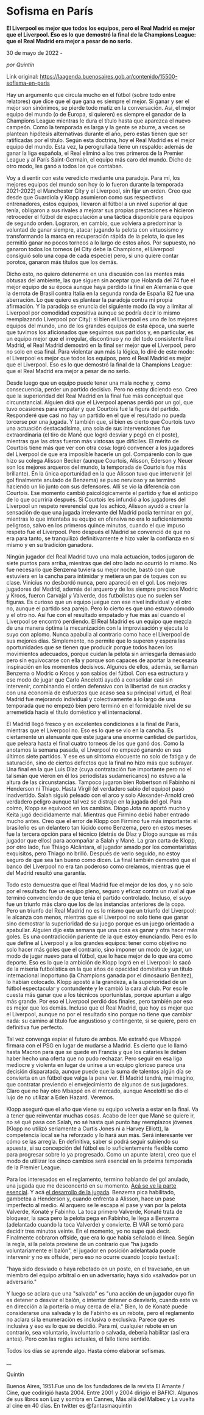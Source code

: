 # Sofisma en París

**El Liverpool es mejor que todos los equipos, pero el Real Madrid es mejor que el Liverpool. Eso es lo que demostró la final de la Champions League: que el Real Madrid era mejor a pesar de no serlo.**

30 de mayo de 2022 - 

_por Quintín_

Link original: https://laagenda.buenosaires.gob.ar/contenido/15500-sofisma-en-paris



Hay un argumento que circula mucho en el fútbol (sobre todo entre relatores) que dice que el que gana es siempre el mejor. Si ganar y ser el mejor son sinónimos, se pierde todo matiz en la conversación. Así, el mejor equipo del mundo (o de Europa, si quieren) es siempre el ganador de la Champions League mientras le dura el título hasta que aparezca el nuevo campeón. Como la temporada es larga y la gente se aburre, a veces se plantean hipótesis alternativas durante el año, pero estas tienen que ser ratificadas por el título. Según esta doctrina, hoy el Real Madrid es el mejor equipo del mundo. Esta vez, la perogrullada tiene un respaldo: además de ganar la liga española, el Real eliminó a los tres primeros de la Premier League y al París Saint-Germain, el equipo más caro del mundo. Dicho de otro modo, les ganó a todos los que contaban.




Voy a disentir con este veredicto mediante una paradoja. Para mí, los mejores equipos del mundo son hoy (o lo fueron durante la temporada 2021-2022) el Manchester City y el Liverpool, sin fijar un orden. Creo que desde que Guardiola y Klopp asumieron como sus respectivos entrenadores, estos equipos, llevaron al fútbol a un nivel superior al que tenía, obligaron a sus rivales a mejorar sus propias prestaciones e hicieron retroceder el fútbol de especulación a una táctica disponible para equipos de segundo orden. Lograron, en cambio, que volviera a predominar la voluntad de ganar siempre, atacar jugando la pelota con virtuosismo y transformando la marca en recuperación rápida de la pelota, lo que les permitió ganar no pocos torneos a lo largo de estos años. Por supuesto, no ganaron todos los torneos (el City debe la Champions, el Liverpool consiguió solo una copa de cada especie) pero, si uno quiere contar porotos, ganaron más títulos que los demás.




Dicho esto, no quiero detenerme en una discusión con las mentes más obtusas del ambiente, las que siguen sin aceptar que Holanda del 74 fue el mejor equipo de su época aunque haya perdido la final en Alemania o que la derrota de Brasil contra Italia en la segunda ronda de España 82 fue una aberración. Lo que quiero es plantear la paradoja contra mi propia afirmación. Y la paradoja se enuncia del siguiente modo (la voy a limitar al Liverpool por comodidad expositiva aunque se podría decir lo mismo reemplazando Liverpool por City): si bien el Liverpool es uno de los mejores equipos del mundo, uno de los grandes equipos de esta época, una suerte que tuvimos los aficionados que seguimos sus partidos y, en particular, es un equipo mejor que el irregular, discontinuo y no del todo consistente Real Madrid, el Real Madrid demostró en la final ser mejor que el Liverpool, pero no solo en esa final. Para violentar aun más la lógica, lo diré de este modo: el Liverpool es mejor que todos los equipos, pero el Real Madrid es mejor que el Liverpool. Eso es lo que demostró la final de la Champions League: que el Real Madrid era mejor a pesar de no serlo.




Desde luego que un equipo puede tener una mala noche y, como consecuencia, perder un partido decisivo. Pero no estoy diciendo eso. Creo que la superioridad del Real Madrid en la final fue más conceptual que circunstancial. Alguien dirá que el Liverpool apenas perdió por un gol, que tuvo ocasiones para empatar y que Courtois fue la figura del partido. Responderé que casi no hay un partido en el que el resultado no pueda torcerse por una jugada. Y también que, si bien es cierto que Courtois tuvo una actuación destacadísima, una sola de sus intervenciones fue extraordinaria (el tiro de Mané que logró desviar y pegó en el poste), mientras que las otras fueron más vistosas que difíciles. El mérito de Courtois tiene más que ver con otra cosa: logró convencer a los jugadores del Liverpool de que era imposible hacerle un gol. Compárenlo con lo que hizo su colega Alisson Becker (aunque Courtois, Alisson, Ederson y Neuer son los mejores arqueros del mundo, la temporada de Courtois fue más brillante). En la única oportunidad en la que Alisson tuvo que intervenir (el gol finalmente anulado de Benzema) se puso nervioso y se terminó haciendo un lío junto con sus defensores. Allí se vio la diferencia con Courtois. Ese momento cambió psicológicamente el partido y fue el anticipo de lo que ocurriría después. Si Courtois les infundió a los jugadores del Liverpool un respeto reverencial que los achicó, Alisson ayudó a crear la sensación de que una jugada irrelevante del Madrid podía terminar en gol, mientras lo que intentaba su equipo en ofensiva no era lo suficientemente peligroso, salvo en los primeros quince minutos, cuando el que impuso respeto fue el Liverpool. Pero después el Madrid se convenció de que no era para tanto, se tranquilizó definitivamente e hizo valer la confianza en sí mismo y en su tradición ganadora.




Ningún jugador del Real Madrid tuvo una mala actuación, todos jugaron de siete puntos para arriba, mientras que del otro lado no ocurrió lo mismo. No fue necesario que Benzema tuviera su mejor noche, bastó con que estuviera en la cancha para intimidar y metiera un par de toques con su clase. Vinicius no desbordó nunca, pero apareció en el gol. Los mejores jugadores del Madrid, además del arquero y de los siempre precisos Modric y Kroos, fueron Carvajal y Valverde, dos futbolistas que no suelen ser figuras. Es curioso que un equipo juegue con ese nivel individual y el otro no, aunque el partido sea parejo. Pero lo cierto es que uno estuvo cómodo y el otro no. Así fue con el resultado empatado y fue más así cuando el Liverpool se encontró perdiendo. El Real Madrid es un equipo que mezcla de una manera óptima la mecanización con la improvisación y ejecuta lo suyo con aplomo. Nunca apabulla al contrario como hace el Liverpool de sus mejores días. Simplemente, no permite que lo superen y espera las oportunidades que se tienen que producir porque todos hacen los movimientos adecuados, porque cuidan la pelota sin arriesgarla demasiado pero sin equivocarse con ella y porque son capaces de aportar la necesaria inspiración en los momentos decisivos. Algunos de ellos, además, se llaman Benzema o Modric o Kroos y son sabios del fútbol. Con esa estructura y ese modo de jugar que Carlo Ancelotti ayudó a consolidar casi sin intervenir, combinando el orden defensivo con la libertad de sus cracks y con una economía de esfuerzos que acaso sea su principal virtud, el Real Madrid fue mejorando individual y colectivamente a lo largo de una temporada que no empezó bien pero terminó en el formidable nivel de su arremetida hacia el título doméstico y el internacional.




El Madrid llegó fresco y en excelentes condiciones a la final de París, mientras que el Liverpool no. Eso es lo que se vio en la cancha. Es ciertamente un atenuante que este jugara una enorme cantidad de partidos, que peleara hasta el final cuatro torneos de los que ganó dos. Como la anotamos la semana pasada, el Liverpool no empezó ganando en sus últimos siete partidos. Y ese es un síntoma elocuente no solo de fatiga y de saturación, sino de ciertos defectos que la final no hizo más que subrayar. Una final en la que Luis Díaz (cuya contratación fue importante pero no el talismán que vieron en él los periodistas sudamericanos) no estuvo a la altura de las circunstancias. Tampoco jugaron bien Robertson ni Fabinho ni Henderson ni Thiago. Hasta Virgil (el verdadero sabio del equipo) pasó inadvertido. Salah siguió peleado con el arco y solo Alexander-Arnold creó verdadero peligro aunque tal vez se distrajo en la jugada del gol. Para colmo, Klopp se equivocó en los cambios. Diogo Jota no aportó mucho y Keita jugó decididamente mal. Mientras que Firmino debió haber entrado mucho antes. Creo que el error de Klopp con Firmino fue más importante: el brasileño es un delantero tan lúcido como Benzema, pero en estos meses fue la tercera opción para el técnico (detrás de Díaz y Diogo aunque es más jugador que ellos) para acompañar a Salah y Mané. La gran carta de Klopp, por otro lado, fue Thiago Alcântara, el jugador amado por los comentaristas exquisitos, pero Thiago no brilló. Después de verlo seguido, no estoy seguro de que sea tan bueno como dicen. La final también demostró que el banco del Liverpool no era tan poderoso como creíamos, mientras que el del Madrid resultó una garantía.




Todo esto demuestra que el Real Madrid fue el mejor de los dos, y no solo por el resultado: fue un equipo pleno, seguro y eficaz contra un rival al que terminó convenciendo de que tenía el partido controlado. Incluso, el suyo fue un triunfo más claro que los de las instancias anteriores de la copa. Pero un triunfo del Real Madrid no es lo mismo que un triunfo del Liverpool: le alcanza con menos, mientras que el Liverpool no solo tiene que ganar sino demostrar la superioridad de su juego porque es un juego orientado a apabullar. Alguien dijo esta semana que una cosa es ganar y otra hacer más goles. Es una contradicción pariente de la que estoy enunciando. Pero es lo que define al Liverpool y a los grandes equipos: tener como objetivo no solo hacer más goles que el contrario, sino imponer un modo de jugar, un modo de jugar nuevo para el fútbol, que lo hace mejor de lo que era como deporte. Eso es lo que la ambición de Klopp logró en el Liverpool: lo sacó de la miseria futbolística en la que años de opacidad doméstica y un título internacional inoportuno (la Champions ganada por el dinosaurio Benítez), lo habían colocado. Klopp apostó a la grandeza, a la superioridad de un fútbol espectacular y contundente y le cambió la cara al club. Por eso le cuesta más ganar que a los técnicos oportunistas, porque apuntan a algo más grande. Por eso el Liverpool perdió dos finales, pero también por eso es mejor que los demás. Incluso que el Real Madrid, que hoy es mejor que el Liverpool, aunque no por el resultado sino porque no tiene que cambiar nada: su camino al título fue angustioso y contingente, si se quiere, pero en definitiva fue perfecto.




Tal vez convenga espiar el futuro de ambos. Me extrañó que Mbappé firmara con el PSG en lugar de mudarse a Madrid. Es cierto que lo llamó hasta Macron para que se quede en Francia y que los cataríes le deben haber hecho una oferta que no pudo rechazar. Pero seguir en esa liga mediocre y violenta en lugar de unirse a un equipo glorioso parece una decisión disparatada, aunque puede que la suma de talentos algún día se convierta en un fútbol que valga la pena ver. El Madrid tendrá, me imagino, que contratar previendo el envejecimiento de algunos de sus jugadores. Claro que no hay otro Mbappé en el mercado, aunque Ancelotti se dio el lujo de no utilizar a Eden Hazard. Veremos.




Klopp aseguró que el año que viene su equipo volvería a estar en la final. Va a tener que reinventar muchas cosas. Acabo de leer que Mané se quiere ir, no sé qué pasa con Salah, no sé hasta qué punto hay reemplazos jóvenes (Klopp no utilizó seriamente a Curtis Jones ni a Harvey Elliott), la competencia local se ha reforzado y lo hará aun más. Será interesante ver cómo se las arregla. En definitiva, saber si podrá seguir subiendo su apuesta, si su concepción del fútbol es lo suficientemente flexible como para progresar sobre lo ya progresado. Como un apunte lateral, creo que el modo de utilizar los cinco cambios será esencial en la próxima temporada de la Premier League.




Para los interesados en el reglamento, termino hablando del gol anulado, una jugada que me desconcertó en su momento. [Acá se ve la parte esencial](https://twitter.com/postunited/status/1530647113004199937). Y acá [el desarrollo de la jugada](https://www.ole.com.ar/futbol-internacional/champions/mira-gol-anulado-real-madrid_3_mB9JfONm5.html). Benzema pica habilitado, gambetea a Henderson y, cuando enfrenta a Alisson, hace un pase imperfecto al medio. Al arquero se le escapa el pase y van por la pelota Valverde, Konaté y Fabinho. La toca primero Valverde, Konaté trata de bloquear, la saca pero la pelota pega en Fabinho, le llega a Benzema (adelantado cuando la toca Valverde) y convierte. El VAR se tomó para decidir tres minutos veinte. En el momento, yo no supe qué decir. Finalmente cobraron offside, que era lo que había señalado el línea. Según la regla, si la pelota proviene de un contrario que "ha jugado voluntariamente el balón", el jugador en posición adelantada puede intervenir y no es offside, pero eso no ocurre cuando (copio textual):




"haya sido desviado o haya rebotado en un poste, en el travesaño, en un miembro del equipo arbitral o en un adversario; haya sido «salvado» por un adversario."




Y luego se aclara que una "salvada" es "una acción de un jugador cuyo fin es detener o desviar el balón, o intentar detener o desviarlo, cuando este va en dirección a la portería o muy cerca de ella." Bien, lo de Konaté puede considerarse una salvada y lo de Fabinho es un rebote, pero el reglamento no aclara si la enumeración es inclusiva o exclusiva. Parece que es inclusiva y eso es lo que se decidió. Para mí, cualquier rebote en un contrario, sea voluntario, involuntario o salvada, debería habilitar (así era antes). Pero con las reglas actuales, el fallo tiene sentido.




Todos los días se aprende algo. Hasta cómo elaborar sofismas.




\_\_




Quintín




Buenos Aires, 1951.Fue uno de los fundadores de la revista El Amante / Cine, que codirigió hasta 2004. Entre 2001 y 2004 dirigió el BAFICI. Algunos de sus libros son Luz y sombra en Cannes, Más allá del Malbec y La vuelta al cine en 40 días. En twitter es @fantasmaquintin



